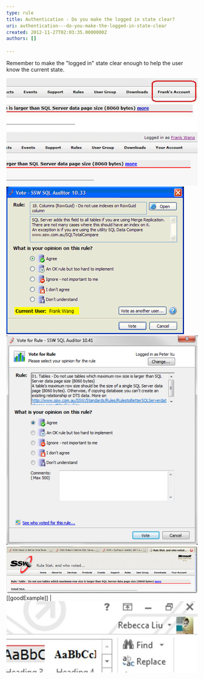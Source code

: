 ```yaml
---
type: rule
title: Authentication - Do you make the logged in state clear?
uri: authentication---do-you-make-the-logged-in-state-clear
created: 2012-11-27T02:03:35.0000000Z
authors: []

---
```


Remember to make the "logged in" state clear enough to help the user know the current state.
 
![Bad Example on Web form - The user is logged in, but it isn't very clear](../../assets/weblogin_bad.gif)
![Good Example on Web form - It's clear that the user is logged in](../../assets/weblogin_good.gif)
![Bad Example on Win form - The user is logged in, but it isn't very clear](../../assets/winlogin_bad.gif)
![Good Example on Win form - It's clear that the user is logged in](../../assets/BetterInterface_sqlAuditorLogin.jpg)
![Good Example on Web form - Logged off state](../../assets/weblogoff.gif)
[[goodExample]]
| ![Metro UI’s new logged in state <br>](MetroLoggedIn.jpg)
